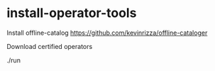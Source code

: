 # install-operator-tools

Install offline-catalog
https://github.com/kevinrizza/offline-cataloger

Download certified operators

./run <manifest-directory>